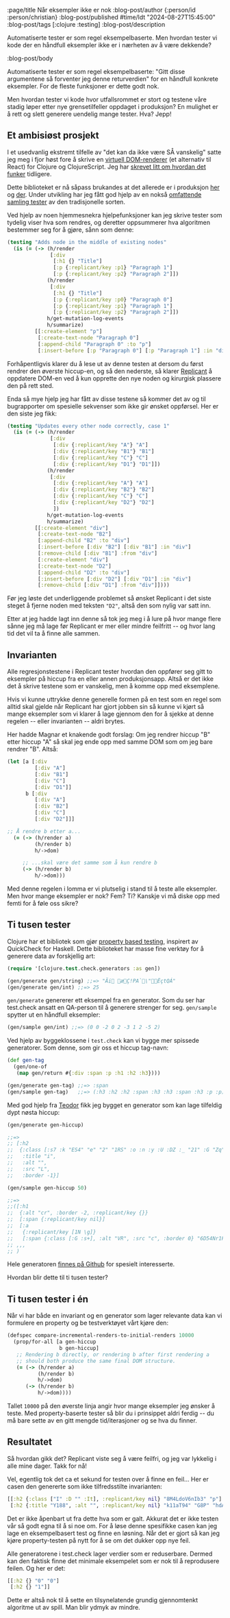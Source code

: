 :page/title Når eksempler ikke er nok
:blog-post/author {:person/id :person/christian}
:blog-post/published #time/ldt "2024-08-27T15:45:00"
:blog-post/tags [:clojure :testing]
:blog-post/description

Automatiserte tester er som regel eksempelbaserte. Men hvordan tester vi kode
der en håndfull eksempler ikke er i nærheten av å være dekkende?

:blog-post/body

Automatiserte tester er som regel eksempelbaserte: "Gitt disse argumentene så
forventer jeg denne returverdien" for en håndfull konkrete eksempler. For de
fleste funksjoner er dette godt nok.

Men hvordan tester vi kode hvor utfallsrommet er stort og testene våre stadig
løper etter nye grensetilfeller oppdaget i produksjon? En mulighet er å rett og
slett generere uendelig mange tester. Hva? Jepp!

## Et ambisiøst prosjekt

I et usedvanlig ekstremt tilfelle av "det kan da ikke være SÅ vanskelig" satte
jeg meg i fjor høst fore å skrive en [virtuell
DOM-renderer](https://github.com/cjohansen/replicant) (et alternativ til React)
for Clojure og ClojureScript. Jeg har [skrevet litt om hvordan det
funker](/virtuell-dom/) tidligere.

Dette biblioteket er nå såpass brukandes at det allerede er i produksjon
[her](https://www.adventur.no/) og [der](https://smilefjes.mattilsynet.no/).
Under utvikling har jeg fått god hjelp av en nokså [omfattende samling
tester](https://github.com/cjohansen/replicant/blob/main/test/replicant/core_test.cljc)
av den tradisjonelle sorten.

Ved hjelp av noen hjemmesnekra hjelpefunksjoner kan jeg skrive tester som
tydelig viser hva som rendres, og deretter oppsummerer hva algoritmen bestemmer
seg for å gjøre, sånn som denne:

```clj
(testing "Adds node in the middle of existing nodes"
  (is (= (-> (h/render
              [:div
               [:h1 {} "Title"]
               [:p {:replicant/key :p1} "Paragraph 1"]
               [:p {:replicant/key :p2} "Paragraph 2"]])
             (h/render
              [:div
               [:h1 {} "Title"]
               [:p {:replicant/key :p0} "Paragraph 0"]
               [:p {:replicant/key :p1} "Paragraph 1"]
               [:p {:replicant/key :p2} "Paragraph 2"]])
             h/get-mutation-log-events
             h/summarize)
         [[:create-element "p"]
          [:create-text-node "Paragraph 0"]
          [:append-child "Paragraph 0" :to "p"]
          [:insert-before [:p "Paragraph 0"] [:p "Paragraph 1"] :in "div"]])))
```

Forhåpentligvis klarer du å lese ut av denne testen at dersom du først rendrer
den øverste hiccup-en, og så den nederste, så klarer
[Replicant](https://github.com/cjohansen/replicant) å oppdatere DOM-en ved å kun
opprette den nye noden og kirurgisk plassere den på rett sted.

Enda så mye hjelp jeg har fått av disse testene så kommer det av og til
bugrapporter om spesielle sekvenser som ikke gir ønsket oppførsel. Her er den
siste jeg fikk:

```clj
(testing "Updates every other node correctly, case 1"
  (is (= (-> (h/render
              [:div
               [:div {:replicant/key "A"} "A"]
               [:div {:replicant/key "B1"} "B1"]
               [:div {:replicant/key "C"} "C"]
               [:div {:replicant/key "D1"} "D1"]])
             (h/render
              [:div
               [:div {:replicant/key "A"} "A"]
               [:div {:replicant/key "B2"} "B2"]
               [:div {:replicant/key "C"} "C"]
               [:div {:replicant/key "D2"} "D2"]
               ])
             h/get-mutation-log-events
             h/summarize)
         [[:create-element "div"]
          [:create-text-node "B2"]
          [:append-child "B2" :to "div"]
          [:insert-before [:div "B2"] [:div "B1"] :in "div"]
          [:remove-child [:div "B1"] :from "div"]
          [:create-element "div"]
          [:create-text-node "D2"]
          [:append-child "D2" :to "div"]
          [:insert-before [:div "D2"] [:div "D1"] :in "div"]
          [:remove-child [:div "D1"] :from "div"]])))
```

Før jeg løste det underliggende problemet så ønsket Replicant i det siste steget
å fjerne noden med teksten `"D2"`, altså den som nylig var satt inn.

Etter at jeg hadde lagt inn denne så tok jeg meg i å lure på hvor mange flere
sånne jeg må lage før Replicant er mer eller mindre feilfritt -- og hvor lang
tid det vil ta å finne alle sammen.

## Invarianten

Alle regresjonstestene i Replicant tester hvordan den oppfører seg gitt to
eksempler på hiccup fra en eller annen produksjonsapp. Altså er det ikke det å
skrive testene som er vanskelig, men å komme opp med eksemplene.

Hvis vi kunne uttrykke denne generelle formen på en test som en regel som alltid
skal gjelde når Replicant har gjort jobben sin så kunne vi kjørt så mange
eksempler som vi klarer å lage gjennom den for å sjekke at denne regelen --
eller invarianten -- aldri brytes.

Her hadde Magnar et knakende godt forslag: Om jeg rendrer hiccup "B" etter
hiccup "A" så skal jeg ende opp med samme DOM som om jeg bare rendrer "B".
Altså:

```clj
(let [a [:div
         [:div "A"]
         [:div "B1"]
         [:div "C"]
         [:div "D1"]]
      b [:div
         [:div "A"]
         [:div "B2"]
         [:div "C"]
         [:div "D2"]]]

;; Å rendre b etter a...
  (= (-> (h/render a)
         (h/render b)
         h/->dom)

     ;; ...skal være det samme som å kun rendre b
     (-> (h/render b)
         h/->dom)))
```

Med denne regelen i lomma er vi plutselig i stand til å teste alle eksempler.
Men hvor mange eksempler er nok? Fem? Ti? Kanskje vi må diske opp med femti for
å føle oss sikre?

## Ti tusen tester

Clojure har et bibliotek som gjør [property based
testing](https://clojure.org/guides/test_check_beginner), inspirert av
QuickCheck for Haskell. Dette biblioteket har masse fine verktøy for å generere
data av forskjellig art:

```clj
(require '[clojure.test.check.generators :as gen])

(gen/generate gen/string) ;;=> "Ãi æÇ!PA`\"ËçtQÁ"
(gen/generate gen/int) ;;=> 25
```

`gen/generate` genererer ett eksempel fra en generator. Som du ser har
test.check ansatt en QA-person til å generere strenger for seg. `gen/sample`
spytter ut en håndfull eksempler:

```clj
(gen/sample gen/int) ;;=> (0 0 -2 0 2 -3 1 2 -5 2)
```

Ved hjelp av byggeklossene i `test.check` kan vi bygge mer spissede generatorer.
Som denne, som gir oss et hiccup tag-navn:

```clj
(def gen-tag
  (gen/one-of
   (map gen/return #{:div :span :p :h1 :h2 :h3})))

(gen/generate gen-tag) ;;=> :span
(gen/sample gen-tag)   ;;=> (:h3 :h2 :h2 :span :h3 :h3 :span :h3 :p :p)
```

Med god hjelp fra [Teodor](https://play.teod.eu/) fikk jeg bygget en generator
som kan lage tilfeldig dypt nøsta hiccup:

```clj
(gen/generate gen-hiccup)

;;=>
;; [:h2
;;  {:class [:s7 :k "ES4" "e" "2" "1RS" :o :n :y :U :DZ :_ "21" :G "Zq" :? "YH9"],
;;   :title "i",
;;   :alt "",
;;   :src "L",
;;   :border -1}]

(gen/sample gen-hiccup 50)

;;=>
;;([:h1
;;  {:alt "cr", :border -2, :replicant/key {}}
;;  [:span {:replicant/key nil}]
;;  [:a
;;   {:replicant/key [1N \g]}
;;   [:span {:class [:G :s+], :alt "VR", :src "c", :border 0} "6D54Nr1FQ291"]]]
;; ,,,
;; )
```

Hele generatoren [finnes på
Github](https://github.com/cjohansen/replicant/commit/14c53311bbaba351a57e4e7f05619223d572ed77)
for spesielt interesserte.

Hvordan blir dette til ti tusen tester?

## Ti tusen tester i én

Når vi har både en invariant og en generator som lager relevante data kan vi
formulere en property og be testverktøyet vårt kjøre den:

```clj
(defspec compare-incremental-renders-to-initial-renders 10000
  (prop/for-all [a gen-hiccup
                 b gen-hiccup]
   ;; Rendering b directly, or rendering b after first rendering a
   ;; should both produce the same final DOM structure.
   (= (-> (h/render a)
          (h/render b)
          h/->dom)
      (-> (h/render b)
          h/->dom))))
```

Tallet `10000` på den øverste linja angir hvor mange eksempler jeg ønsker å
teste. Med property-baserte tester så blir du i prinsippet aldri ferdig -- du må
bare sette av en gitt mengde tid/iterasjoner og se hva du finner.

## Resultatet

Så hvordan gikk det? Replicant viste seg å være feilfri, og jeg var lykkelig i
alle mine dager. Takk for nå!

Vel, egentlig tok det ca et sekund for testen over å finne en feil... Her er
casen den genererte som ikke tilfredsstilte invarianten:

```clj
[[:h2 {:class ["I" :D "" :It], :replicant/key nil} "8M4LdoV6nIb3" "p"]
 [:h2 {:title "Y188", :alt "", :replicant/key nil} "k11aT94" "G8P" "hdAtM"]]
```

Det er ikke åpenbart ut fra dette hva som er galt. Akkurat det er ikke testen
vår så godt egna til å si noe om. For å løse denne spesifikke casen kan jeg lage
en eksempelbasert test og finne en løsning. Når det er gjort så kan jeg kjøre
property-testen på nytt for å se om det dukker opp nye feil.

Alle generatorene i test.check lager verdier som er reduserbare. Dermed kan den
faktisk finne det minimale eksempelet som er nok til å reprodusere feilen. Og
her er det:

```clj
[[:h2 {} "0" "0"]
 [:h2 {} "1"]]
```

Dette er altså nok til å sette en tilsynelatende grundig gjennomtenkt algoritme
ut av spill. Man blir ydmyk av mindre.
